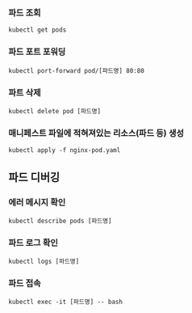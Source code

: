 ### 파드 조회
```
kubectl get pods
```

### 파드 포트 포워딩
```
kubectl port-forward pod/[파드명] 80:80
```
### 파트 삭제
```
kubectl delete pod [파드명]
```

### 매니페스트 파일에 적혀져있는 리소스(파드 등) 생성
```
kubectl apply -f nginx-pod.yaml
```

## 파드 디버깅

### 에러 메시지 확인
```
kubectl describe pods [파드명]
```

### 파드 로그 확인
```
kubectl logs [파드명]
```

### 파드 접속
```
kubectl exec -it [파드명] -- bash
```
